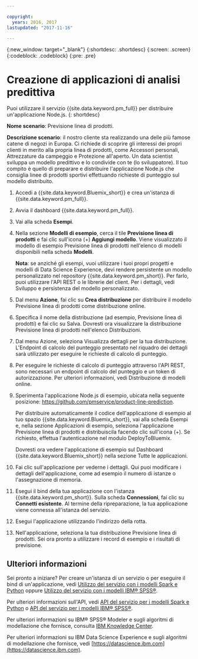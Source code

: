 ```yaml
---

copyright:
  years: 2016, 2017
lastupdated: "2017-11-16"

---
```


{:new_window: target="_blank"}
{:shortdesc: .shortdesc}
{:screen: .screen}
{:codeblock: .codeblock}
{:pre: .pre}

# Creazione di applicazioni di analisi predittiva

Puoi utilizzare il servizio {{site.data.keyword.pm_full}} per distribuire un'applicazione Node.js.
{: shortdesc}

**Nome scenario**: Previsione linea di prodotti.

**Descrizione scenario**: il nostro cliente sta realizzando una delle più famose catene di negozi
in Europa. Ci richiede di scoprire gli interessi dei propri clienti in merito alla propria linea di prodotti,
come Accessori personali, Attrezzature da campeggio e Protezione all'aperto.
Un data scientist sviluppa un modello predittivo e lo condivide con te (lo sviluppatore). Il tuo compito è quello di
preparare e distribuire l'applicazione Node.js che consiglia linee di prodotti sportivi effettuando
richieste di punteggio sul modello distribuito.

1. Accedi a {{site.data.keyword.Bluemix_short}} e crea un'istanza di {{site.data.keyword.pm_full}}.
2. Avvia il dashboard {{site.data.keyword.pm_full}}.
3. Vai alla scheda **Esempi**.
4. Nella sezione **Modelli di esempio**, cerca il tile **Previsione linea
di prodotti** e fai clic sull'icona (+) **Aggiungi modello**. Viene visualizzato il modello
di esempio Previsione linea di prodotti nell'elenco di modelli
disponibili nella scheda **Modelli**. 

   **Nota**: se anziché gli esempi, vuoi utilizzare i tuoi propri progetti e modelli
   di Data Science Experience, devi rendere persistente un modello personalizzato
   nel repository {{site.data.keyword.pm_short}}. Per farlo, puoi utilizzare
l'API REST o le librerie del client. Per i
   dettagli, vedi Sviluppo e persistenza del modello personalizzato.

5. Dal menu **Azione**, fai clic su **Crea distribuzione** per
distribuire il modello Previsione linea di prodotti come distribuzione online. 
6. Specifica il nome della distribuzione (ad esempio, Previsione linea
   di prodotti) e fai clic su Salva. Dovresti ora visualizzare la distribuzione Previsione linea di
   prodotti nell'elenco Distribuzioni.
7. Dal menu Azione, seleziona Visualizza dettagli per la tua distribuzione.
   L'Endpoint di calcolo del punteggio presentato nel riquadro dei dettagli sarà utilizzato per
   eseguire le richieste di calcolo di punteggio.
8. Per eseguire le richieste di calcolo di punteggio attraverso l'API REST, sono necessari un endpoint di calcolo del punteggio e un token
di autorizzazione. Per ulteriori informazioni, vedi
   Distribuzione di modelli online.
9. Sperimenta l'applicazione Node.js di esempio, ubicata nella seguente posizione:
   https://github.com/pmservice/product-line-prediction.

   Per distribuire automaticamente il codice dell'applicazione di esempio al tuo
   spazio {{site.data.keyword.Bluemix_short}}, vai alla scheda Esempi e, nella sezione
   Applicazioni di esempio, seleziona l'applicazione Previsione linea di
   prodotti e distribuiscila facendo clic sull'icona (+).
   Se richiesto, effettua l'autenticazione nel modulo DeployToBluemix.

   Dovresti ora vedere l'applicazione di esempio sul Dashboard {{site.data.keyword.Bluemix_short}}
   nella sezione Tutte le applicazioni.

10. Fai clic sull'applicazione per vederne i dettagli. Qui puoi modificare i dettagli dell'applicazione, come ad esempio il
numero di istanze o l'assegnazione di memoria.
11. Esegui il bind della tua applicazione con l'istanza {{site.data.keyword.pm_short}}. Sulla scheda
**Connessioni**, fai clic su **Connetti esistente**.
    Al termine della
ripreparazione, la tua applicazione viene connessa all'istanza del servizio.
12. Esegui l'applicazione utilizzando l'indirizzo della rotta. 
13. Nell'applicazione, seleziona la tua distribuzione Previsione linea di prodotti. Sei ora pronto a utilizzare
i record di esempio e i risultati di previsione. 
    
## Ulteriori informazioni

Sei pronto a iniziare? Per creare un'istanza di un servizio o per eseguire il bind
di un'applicazione, vedi [Utilizzo del servizio con i modelli Spark e Python](using_pm_service_dsx.html) oppure
[Utilizzo del servizio con i modelli IBM® SPSS®](using_pm_service.html).

Per ulteriori informazioni sull'API, vedi [API del servizio per i modelli Spark e Python](pm_service_api_spark.html) o [API del
servizio per i modelli IBM® SPSS®](pm_service_api_spss.html).

Per ulteriori informazioni su IBM® SPSS® Modeler e sugli algoritmi di modellazione che fornisce, consulta
[IBM Knowledge Center](https://www.ibm.com/support/knowledgecenter/SS3RA7).

Per ulteriori informazioni su IBM Data Science Experience e sugli algoritmi di
modellazione che fornisce, vedi [https://datascience.ibm.com](https://datascience.ibm.com).
